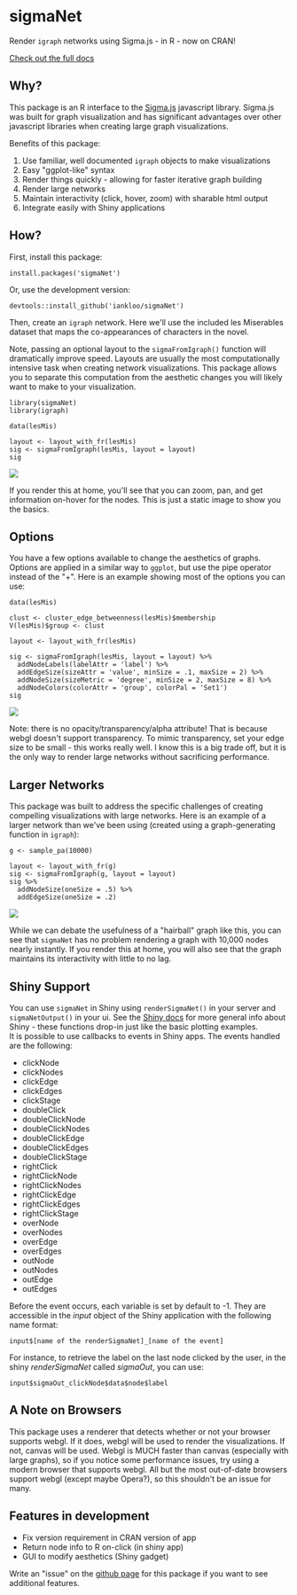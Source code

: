 # sigmaNet

Render `igraph` networks using Sigma.js - in R - now on CRAN!

<a href = 'https://iankloo.github.io/sigmaNet/'>Check out the full docs</a>

## Why?

This package is an R interface to the <a href = 'https://github.com/jacomyal/sigma.js'>Sigma.js</a> javascript library. Sigma.js was built for graph visualization and has significant advantages over other javascript libraries when creating large graph visualizations.  

Benefits of this package:

1. Use familiar, well documented `igraph` objects to make visualizations
2. Easy "ggplot-like" syntax
3. Render things quickly - allowing for faster iterative graph building
4. Render large networks
5. Maintain interactivity (click, hover, zoom) with sharable html output
6. Integrate easily with Shiny applications

## How?

First, install this package:

```
install.packages('sigmaNet')
```

Or, use the development version:

```
devtools::install_github('iankloo/sigmaNet')
```

Then, create an `igraph` network.  Here we'll use the included les Miserables dataset that maps the co-appearances of characters in the novel.

Note, passing an optional layout to the `sigmaFromIgraph()` function will dramatically improve speed.  Layouts are usually the most computationally intensive task when creating network visualizations.  This package allows you to separate this computation from the aesthetic changes you will likely want to make to your visualization.

```
library(sigmaNet)
library(igraph)

data(lesMis)

layout <- layout_with_fr(lesMis)
sig <- sigmaFromIgraph(lesMis, layout = layout)
sig
```

![](img/simpleGraph.png)

If you render this at home, you'll see that you can zoom, pan, and get information on-hover for the nodes.  This is just a static image to show you the basics.

## Options

You have a few options available to change the aesthetics of graphs. Options are applied in a similar way to `ggplot`, but use the pipe operator instead of the "+".  Here is an example showing most of the options you can use:

```
data(lesMis)

clust <- cluster_edge_betweenness(lesMis)$membership
V(lesMis)$group <- clust

layout <- layout_with_fr(lesMis)

sig <- sigmaFromIgraph(lesMis, layout = layout) %>%
  addNodeLabels(labelAttr = 'label') %>%
  addEdgeSize(sizeAttr = 'value', minSize = .1, maxSize = 2) %>%
  addNodeSize(sizeMetric = 'degree', minSize = 2, maxSize = 8) %>%
  addNodeColors(colorAttr = 'group', colorPal = 'Set1')
sig
```

![](img/aesGraph.png)

Note: there is no opacity/transparency/alpha attribute!  That is because webgl doesn't support transparency.  To mimic transparency, set your edge size to be small - this works really well.  I know this is a big trade off, but it is the only way to render large networks without sacrificing performance.  
## Larger Networks

This package was built to address the specific challenges of creating compelling visualizations with large networks.  Here is an example of a larger network than we've been using (created using a graph-generating function in `igraph`):

```
g <- sample_pa(10000)

layout <- layout_with_fr(g)
sig <- sigmaFromIgraph(g, layout = layout)
sig %>%
  addNodeSize(oneSize = .5) %>%
  addEdgeSize(oneSize = .2)
```

![](img/bigGraph.png)

While we can debate the usefulness of a "hairball" graph like this, you can see that `sigmaNet` has no problem rendering a graph with 10,000 nodes nearly instantly.  If you render this at home, you will also see that the graph maintains its interactivity with little to no lag.

## Shiny Support

You can use `sigmaNet` in Shiny using `renderSigmaNet()` in your server and `sigmaNetOutput()` in your ui.  See the <a href = 'https://shiny.rstudio.com/tutorial/'>Shiny docs</a> for more general info about Shiny - these functions drop-in just like the basic plotting examples.  
It is possible to use callbacks to events in Shiny apps. The events handled are the following:  

* clickNode
* clickNodes
* clickEdge
* clickEdges
* clickStage
* doubleClick
* doubleClickNode
* doubleClickNodes
* doubleClickEdge
* doubleClickEdges
* doubleClickStage
* rightClick
* rightClickNode
* rightClickNodes
* rightClickEdge
* rightClickEdges
* rightClickStage
* overNode
* overNodes
* overEdge
* overEdges
* outNode
* outNodes
* outEdge
* outEdges

Before the event occurs, each variable is set by default to -1. They are accessible in the *input* object of the Shiny application with the following name format:

	input$[name of the renderSigmaNet]_[name of the event]
	
For instance, to retrieve the label on the last node clicked by the user, in the shiny *renderSigmaNet* called *sigmaOut*, you can use:

	input$sigmaOut_clickNode$data$node$label 

## A Note on Browsers

This package uses a renderer that detects whether or not your browser supports webgl.  If it does, webgl will be used to render the visualizations.  If not, canvas will be used.  Webgl is MUCH faster than canvas (especially with large graphs), so if you notice some performance issues, try using a modern browser that supports webgl.  All but the most out-of-date browsers support webgl (except maybe Opera?), so this shouldn't be an issue for many.

## Features in development

- Fix version requirement in CRAN version of app
- Return node info to R on-click (in shiny app)
- GUI to modify aesthetics (Shiny gadget)

Write an "issue" on the <a href = "https://github.com/iankloo/sigmaNet/issues">github page</a> for this package if you want to see additional features.



